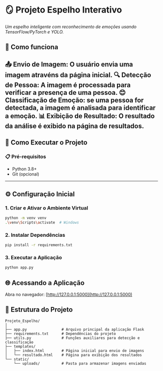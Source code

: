 # 🪞 Projeto Espelho Interativo  
*Um espelho inteligente com reconhecimento de emoções usando TensorFlow/PyTorch e YOLO.*  

## 🧠 Como funciona
📤 Envio de Imagem: O usuário envia uma imagem atravéns da página inicial.
🔍 Detecção de Pessoa: A imagem é processada para verificar a presença de uma pessoa.
😊 Classificação de Emoção: se uma pessoa for detectada, a imagem é analisada para identificar a emoção.
📊 Exibição de Resultado: O resultado da análise é exibido na página de resultados.
---
## 🚀 Como Executar o Projeto  

### 📋 Pré-requisitos  
- Python 3.8+  
- Git (opcional)  

---

## ⚙️ Configuração Inicial  

### 1. Criar e Ativar o Ambiente Virtual  
```bash
python -m venv venv
.\venv\Scripts\activate  # Windows
```
### 2. Instalar Dependências
```bash
pip install -r requirements.txt
```
### 3. Executar a Aplicação
```bash
python app.py
```
## 🌐 Acessando a Aplicação  
Abra no navegador: [http://127.0.0.1:5000](http://127.0.0.1:5000)

## 📁 Estrutura do Projeto
```text
Projeto_Espelho/
│
├── app.py                # Arquivo principal da aplicação Flask
├── requirements.txt      # Dependências do projeto
├── utils.py              # Funções auxiliares para detecção e classificação
├── templates/
│   ├── index.html        # Página inicial para envio de imagens
│   └── resultado.html    # Página para exibição dos resultados
└── static/
    └── uploads/          # Pasta para armazenar imagens enviadas
```


